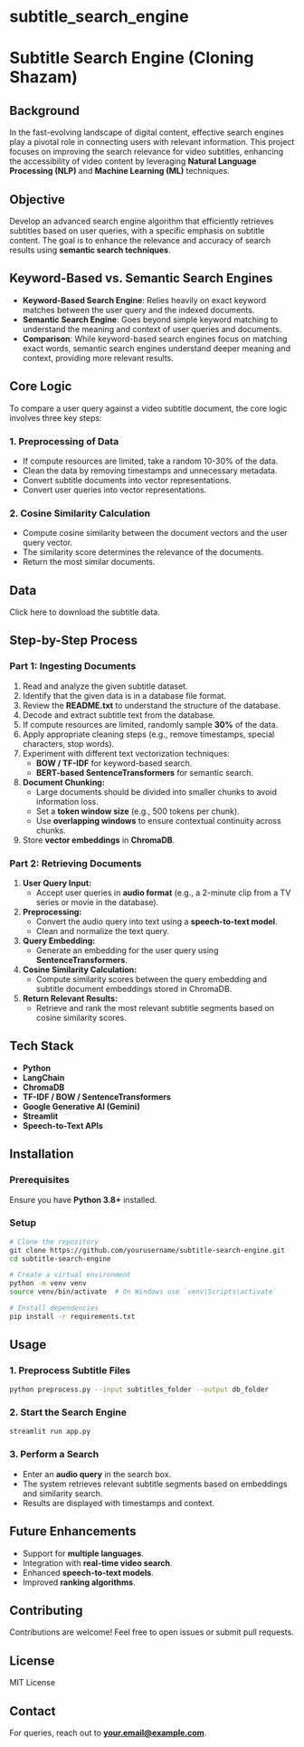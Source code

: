 # subtitle_search_engine
# Subtitle Search Engine (Cloning Shazam)

## Background
In the fast-evolving landscape of digital content, effective search engines play a pivotal role in connecting users with relevant information. This project focuses on improving the search relevance for video subtitles, enhancing the accessibility of video content by leveraging **Natural Language Processing (NLP)** and **Machine Learning (ML)** techniques.

## Objective
Develop an advanced search engine algorithm that efficiently retrieves subtitles based on user queries, with a specific emphasis on subtitle content. The goal is to enhance the relevance and accuracy of search results using **semantic search techniques**.

## Keyword-Based vs. Semantic Search Engines
- **Keyword-Based Search Engine**: Relies heavily on exact keyword matches between the user query and the indexed documents.
- **Semantic Search Engine**: Goes beyond simple keyword matching to understand the meaning and context of user queries and documents.
- **Comparison**: While keyword-based search engines focus on matching exact words, semantic search engines understand deeper meaning and context, providing more relevant results.

## Core Logic
To compare a user query against a video subtitle document, the core logic involves three key steps:
### 1. Preprocessing of Data
- If compute resources are limited, take a random 10-30% of the data.
- Clean the data by removing timestamps and unnecessary metadata.
- Convert subtitle documents into vector representations.
- Convert user queries into vector representations.

### 2. Cosine Similarity Calculation
- Compute cosine similarity between the document vectors and the user query vector.
- The similarity score determines the relevance of the documents.
- Return the most similar documents.

## Data
Click here to download the subtitle data.

## Step-by-Step Process
### Part 1: Ingesting Documents
1. Read and analyze the given subtitle dataset.
2. Identify that the given data is in a database file format.
3. Review the **README.txt** to understand the structure of the database.
4. Decode and extract subtitle text from the database.
5. If compute resources are limited, randomly sample **30%** of the data.
6. Apply appropriate cleaning steps (e.g., remove timestamps, special characters, stop words).
7. Experiment with different text vectorization techniques:
   - **BOW / TF-IDF** for keyword-based search.
   - **BERT-based SentenceTransformers** for semantic search.
8. **Document Chunking:**
   - Large documents should be divided into smaller chunks to avoid information loss.
   - Set a **token window size** (e.g., 500 tokens per chunk).
   - Use **overlapping windows** to ensure contextual continuity across chunks.
9. Store **vector embeddings** in **ChromaDB**.

### Part 2: Retrieving Documents
1. **User Query Input:**
   - Accept user queries in **audio format** (e.g., a 2-minute clip from a TV series or movie in the database).
2. **Preprocessing:**
   - Convert the audio query into text using a **speech-to-text model**.
   - Clean and normalize the text query.
3. **Query Embedding:**
   - Generate an embedding for the user query using **SentenceTransformers**.
4. **Cosine Similarity Calculation:**
   - Compute similarity scores between the query embedding and subtitle document embeddings stored in ChromaDB.
5. **Return Relevant Results:**
   - Retrieve and rank the most relevant subtitle segments based on cosine similarity scores.

## Tech Stack
- **Python**
- **LangChain**
- **ChromaDB**
- **TF-IDF / BOW / SentenceTransformers**
- **Google Generative AI (Gemini)**
- **Streamlit**
- **Speech-to-Text APIs**

## Installation
### Prerequisites
Ensure you have **Python 3.8+** installed.

### Setup
```bash
# Clone the repository
git clone https://github.com/yourusername/subtitle-search-engine.git
cd subtitle-search-engine

# Create a virtual environment
python -m venv venv
source venv/bin/activate  # On Windows use `venv\Scripts\activate`

# Install dependencies
pip install -r requirements.txt
```

## Usage
### 1. Preprocess Subtitle Files
```bash
python preprocess.py --input subtitles_folder --output db_folder
```

### 2. Start the Search Engine
```bash
streamlit run app.py
```

### 3. Perform a Search
- Enter an **audio query** in the search box.
- The system retrieves relevant subtitle segments based on embeddings and similarity search.
- Results are displayed with timestamps and context.

## Future Enhancements
- Support for **multiple languages**.
- Integration with **real-time video search**.
- Enhanced **speech-to-text models**.
- Improved **ranking algorithms**.

## Contributing
Contributions are welcome! Feel free to open issues or submit pull requests.

## License
MIT License

## Contact
For queries, reach out to **your.email@example.com**.
